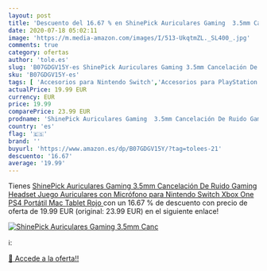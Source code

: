 ```yaml
---
layout: post
title: 'Descuento del 16.67 % en ShinePick Auriculares Gaming  3.5mm Canc'
date: 2020-07-18 05:02:11
image: 'https://m.media-amazon.com/images/I/513-UkqtmZL._SL400_.jpg'
comments: true
category: ofertas
author: 'tole.es'
slug: 'B07GDGV15Y-es ShinePick Auriculares Gaming 3.5mm Cancelación De Ruido...'
sku: 'B07GDGV15Y-es'
tags: [ 'Accesorios para Nintendo Switch','Accesorios para PlayStation 3','Accesorios para PlayStation 4','Accesorios para Xbox One','Auriculares gaming con micrófono para PlayStation 4','Auriculares gaming para Nintendo Switch','Auriculares gaming para PlayStation 3','Auriculares gaming para Xbox One','Hardware y juegos para Nintendo Switch','Hardware y juegos para PlayStation 3','Hardware y juegos para PlayStation 4','Hardware y juegos para Xbox One','Juegos para Nintendo Switch','Sistemas precursores y micro consolas','Videojuegos', ]
actualPrice: 19.99 EUR
currency: EUR
price: 19.99
comparePrice: 23.99 EUR
prodname: 'ShinePick Auriculares Gaming  3.5mm Cancelación De Ruido Gaming Headset  Juego Auriculares con Micrófono para Nintendo Switch Xbox One PS4 Portátil Mac Tablet  Rojo '
country: 'es'
flag: '🇪🇸'
brand: ''
buyurl: 'https://www.amazon.es/dp/B07GDGV15Y/?tag=tolees-21'
descuento: '16.67'
average: '19.99'
---
```


Tienes [ShinePick Auriculares Gaming  3.5mm Cancelación De Ruido Gaming Headset  Juego Auriculares con Micrófono para Nintendo Switch Xbox One PS4 Portátil Mac Tablet  Rojo ](https://www.amazon.es/dp/B07GDGV15Y/?tag=tolees-21) con un 16.67 % de descuento con precio de oferta de 19.99 EUR (original: 23.99 EUR) en el siguiente enlace!

[![ShinePick Auriculares Gaming  3.5mm Canc](https://m.media-amazon.com/images/I/513-UkqtmZL._SL400_.jpg)](https://www.amazon.es/dp/B07GDGV15Y/?tag=tolees-21)

ℹ️:


[🛒 Accede a la oferta!!](https://www.amazon.es/dp/B07GDGV15Y/?tag=tolees-21)
